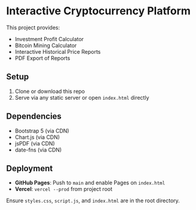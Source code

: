 # Interactive Cryptocurrency Platform

This project provides:
- Investment Profit Calculator
- Bitcoin Mining Calculator
- Interactive Historical Price Reports
- PDF Export of Reports

## Setup
1. Clone or download this repo
2. Serve via any static server or open `index.html` directly

## Dependencies
- Bootstrap 5 (via CDN)
- Chart.js (via CDN)
- jsPDF (via CDN)
- date-fns (via CDN)

## Deployment
- **GitHub Pages**: Push to `main` and enable Pages on `index.html`
- **Vercel**: `vercel --prod` from project root

Ensure `styles.css`, `script.js`, and `index.html` are in the root directory.
